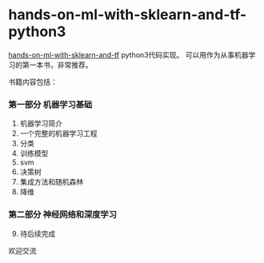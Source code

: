 # hands-on-ml-with-sklearn-and-tf-python3

[hands-on-ml-with-sklearn-and-tf](http://shop.oreilly.com/product/0636920052289.do) python3代码实现。 
可以用作为从事机器学习的第一本书，非常推荐。

书籍内容包括：  
### 第一部分 机器学习基础
1. 机器学习简介
2. 一个完整的机器学习工程
3. 分类
4. 训练模型
5. svm
6. 决策树
7. 集成方法和随机森林
8. 降维

### 第二部分 神经网络和深度学习
9. 待后续完成



欢迎交流
